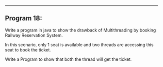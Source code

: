 -----------------------------------------------------------------------------
Program 18:
----------
Write a program in java to show the drawback of Multithreading by booking Railway Reservation System.

In this scenario, only 1 seat is available and two threads are accessing this seat to book the ticket. 

Write a Program to show that both the thread will get the ticket.